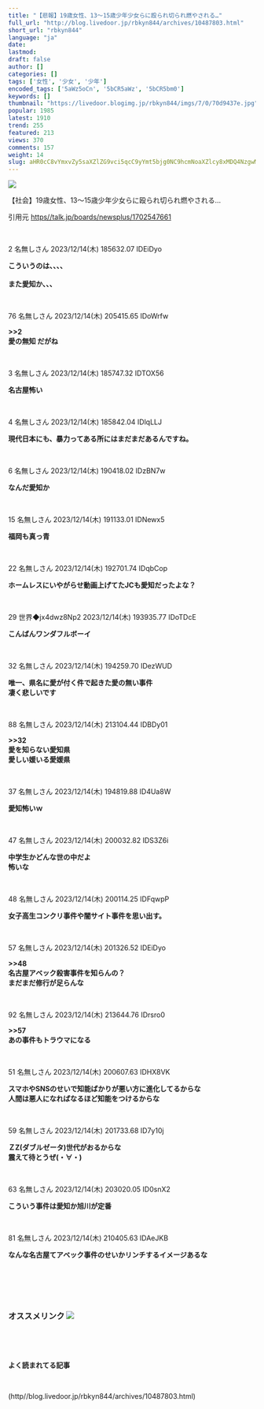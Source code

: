 ```yaml
---
title: "【悲報】19歳女性、13～15歳少年少女らに殴られ切られ燃やされる…"
full_url: "http://blog.livedoor.jp/rbkyn844/archives/10487803.html"
short_url: "rbkyn844"
language: "ja"
date: 
lastmod: 
draft: false
author: []
categories: []
tags: ['女性', '少女', '少年']
encoded_tags: ['5aWz5oCn', '5bCR5aWz', '5bCR5bm0']
keywords: []
thumbnail: "https://livedoor.blogimg.jp/rbkyn844/imgs/7/0/70d9437e.jpg"
popular: 1985
latest: 1910
trend: 255
featured: 213
views: 370
comments: 157
weight: 14
slug: aHR0cC8vYmxvZy5saXZlZG9vci5qcC9yYmt5bjg0NC9hcmNoaXZlcy8xMDQ4NzgwMy5odG1s
---
```


![](https://livedoor.blogimg.jp/rbkyn844/imgs/7/0/70d9437e.jpg)

<div><p>【社会】19歳女性、13～15歳少年少女らに殴られ切られ燃やされる…</p><p>引用元 <a href='https//talk.jp/boards/newsplus/1702547661' target='_blank' title=''>https//talk.jp/boards/newsplus/1702547661 </a> </p><br> <p class='res1'>2 名無しさん 2023/12/14(木) 185632.07 IDEiDyo </p> <p class='res2'><b> こういうのは、、、、 <br> <br> また愛知か、、、 </b></p><br> <p class='res1'>76 名無しさん 2023/12/14(木) 205415.65 IDoWrfw </p> <p class='res2'><b> >>2 <br> 愛の無知 だがね </b></p><br> <p class='res1'>3 名無しさん 2023/12/14(木) 185747.32 IDTOX56 </p> <p class='res2'><b> 名古屋怖い </b></p><br> <p class='res1'>4 名無しさん 2023/12/14(木) 185842.04 IDlqLLJ </p> <p class='res2'><b> 現代日本にも、暴力ってある所にはまだまだあるんですね。 </b></p><br> <p class='res1'>6 名無しさん 2023/12/14(木) 190418.02 IDzBN7w </p> <p class='res2'><b> なんだ愛知か </b></p><br> <p class='no-pc'></p> <p class='res1'>15 名無しさん 2023/12/14(木) 191133.01 IDNewx5 </p> <p class='res2'><b> 福岡も真っ青 </b></p><br> <p class='res1'>22 名無しさん 2023/12/14(木) 192701.74 IDqbCop </p> <p class='res2'><b> ホームレスにいやがらせ動画上げてたJCも愛知だったよな？ </b></p><br> <p class='res1'>29 世界◆jx4dwz8Np2 2023/12/14(木) 193935.77 IDoTDcE </p> <p class='res2'><b> こんばんワンダフルボーイ </b></p><br> <p class='res1'>32 名無しさん 2023/12/14(木) 194259.70 IDezWUD </p> <p class='res2'><b> 唯一、県名に愛が付く件で起きた愛の無い事件 <br> 凄く悲しいです </b></p><br> <p class='res1'>88 名無しさん 2023/12/14(木) 213104.44 IDBDy01 </p> <p class='res2'><b> >>32 <br> 愛を知らない愛知県 <br> 愛しい媛いる愛媛県 <br> </b></p><br> <p class='res1'>37 名無しさん 2023/12/14(木) 194819.88 ID4Ua8W </p> <p class='res2'><b> 愛知怖いｗ </b></p><br> <p class='res1'>47 名無しさん 2023/12/14(木) 200032.82 IDS3Z6i </p> <p class='res2'><b> 中学生かどんな世の中だよ <br> 怖いな </b></p><br> <p class='res1'>48 名無しさん 2023/12/14(木) 200114.25 IDFqwpP </p> <p class='res2'><b> 女子高生コンクリ事件や闇サイト事件を思い出す。 </b></p><br> <p class='res1'>57 名無しさん 2023/12/14(木) 201326.52 IDEiDyo </p> <p class='res2'><b> >>48 <br> 名古屋アベック殺害事件を知らんの？ <br> まだまだ修行が足らんな </b></p><br> <p class='res1'>92 名無しさん 2023/12/14(木) 213644.76 IDrsro0 </p> <p class='res2'><b> >>57 <br> あの事件もトラウマになる </b></p><br> <p class='res1'>51 名無しさん 2023/12/14(木) 200607.63 IDHX8VK </p> <p class='res2'><b> スマホやSNSのせいで知能ばかりが悪い方に進化してるからな <br> 人間は悪人になればなるほど知能をつけるからな </b></p><br> <p class='res1'>59 名無しさん 2023/12/14(木) 201733.68 ID7y10j </p> <p class='res2'><b> ＺZ(ダブルゼータ)世代がおるからな <br> 震えて待とうぜ(・∀・) </b></p><br> <p class='res1'>63 名無しさん 2023/12/14(木) 203020.05 ID0snX2 </p> <p class='res2'><b> こういう事件は愛知か旭川が定番 </b></p><br> <p class='res1'>81 名無しさん 2023/12/14(木) 210405.63 IDAeJKB </p> <p class='res2'><b> なんな名古屋てアベック事件のせいかリンチするイメージあるな </b></p><br> <p id='5077e33f033c4e934bb013c7c4eb8bbd'> </p><br> <br> <p class='no-pc'></p> <h3 class='linkh'>オススメリンク <img src='http//blog.livedoor.jp/rbkyn844/ftp/fusagikom-fikergh.png'></h3> <p class='link2'> </p><br> <p class='no-pc'></p> <p class='no-pc'><br><p><b>よく読まれてる記事</b></p><br></p> </div>

(http//blog.livedoor.jp/rbkyn844/archives/10487803.html)
